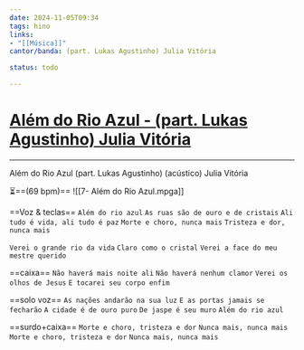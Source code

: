 ```yaml
---
date: 2024-11-05T09:34
tags: hino
links: 
- "[[Música]]"
cantor/banda: (part. Lukas Agustinho) Julia Vitória

status: todo

---
```

# [Além do Rio Azul - (part. Lukas Agustinho) Julia Vitória](https://www.youtube.com/watch?v=IbQhxoPr4ZI)
---

Além do Rio Azul (part. Lukas Agustinho) (acústico)
Julia Vitória

⏳==(69 bpm)==
![[7- Além do Rio Azul.mpga]]


==Voz & teclas==
`Além do rio azul`
`As ruas são de ouro e de cristais`
`Ali tudo é vida, ali tudo é paz`
`Morte e choro, nunca mais`
`Tristeza e dor, nunca mais`

`Verei o grande rio da vida`
`Claro como o cristal`
`Verei a face do meu mestre querido`

==caixa==
`Não haverá mais noite ali`
`Não haverá nenhum clamor`
`Verei os olhos de Jesus`
`E tocarei seu corpo enfim`

==solo voz==
`As nações andarão na sua luz`
`E as portas jamais se fecharão`
`A cidade é de ouro puro`
`De jaspe é seu muro`
`Além do rio azul`

==surdo+caixa==
`Morte e choro, tristeza e dor`
`Nunca mais, nunca mais`
`Morte e choro, tristeza e dor`
`Nunca mais, nunca mais`